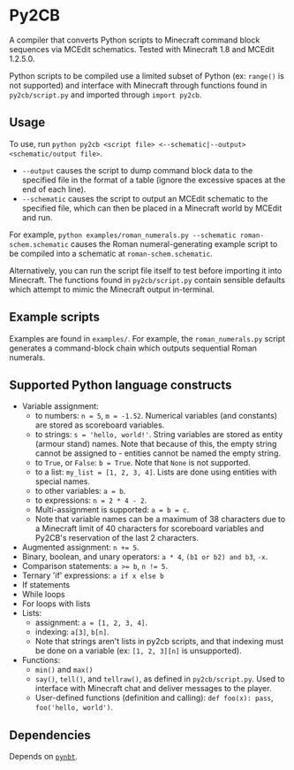 # Py2CB

A compiler that converts Python scripts to Minecraft command block sequences
via MCEdit schematics. Tested with Minecraft 1.8 and MCEdit 1.2.5.0.

Python scripts to be compiled use a limited subset of Python (ex: `range()` is
not supported) and interface with Minecraft through functions found in
`py2cb/script.py` and imported through `import py2cb`.

## Usage

To use, run
`python py2cb <script file> <--schematic|--output> <schematic/output file>`.

* `--output` causes the script to dump command block
data to the specified file in the format of a table (ignore the excessive
spaces at the end of each line).
* `--schematic` causes the script to output an
MCEdit schematic to the specified file, which can then be placed in a Minecraft
world by MCEdit and run.

For example,
`python examples/roman_numerals.py --schematic roman-schem.schematic` causes
the Roman numeral-generating example script to be compiled into a schematic at
`roman-schem.schematic`.

Alternatively, you can run the script file itself to test before importing it
into Minecraft. The functions found in `py2cb/script.py` contain sensible
defaults which attempt to mimic the Minecraft output in-terminal.

## Example scripts

Examples are found in `examples/`. For example, the `roman_numerals.py` script
generates a command-block chain which outputs sequential Roman numerals.

## Supported Python language constructs

* Variable assignment:
    - to numbers: `n = 5`, `m = -1.52`. Numerical variables (and constants) are
      stored as scoreboard variables.
    - to strings: `s = 'hello, world!'`. String variables are stored as entity
      (armour stand) names. Note that because of this, the empty string cannot
      be assigned to - entities cannot be named the empty string.
    - to `True`, or `False`: `b = True`. Note that `None` is not supported.
    - to a list: `my_list = [1, 2, 3, 4]`. Lists are done using entities with
      special names.
    - to other variables: `a = b`.
    - to expressions: `n = 2 * 4 - 2`.
    - Multi-assignment is supported: `a = b = c`.
    - Note that variable names can be a maximum of 38 characters due to
      a Minecraft limit of 40 characters for scoreboard variables and Py2CB's
      reservation of the last 2 characters.
* Augmented assignment: `n += 5`.
* Binary, boolean, and unary operators: `a * 4`, `(b1 or b2) and b3`,
  `-x`.
* Comparison statements: `a >= b`, `n != 5`.
* Ternary 'if' expressions: `a if x else b`
* If statements
* While loops
* For loops with lists
* Lists:
    - assignment: `a = [1, 2, 3, 4]`.
    - indexing: `a[3]`, `b[n]`.
    - Note that strings aren't lists in py2cb scripts, and that indexing must
      be done on a variable (ex: `[1, 2, 3][n]` is unsupported).
* Functions:
    - `min()` and `max()`
    - `say()`, `tell()`, and `tellraw()`, as defined in `py2cb/script.py`. Used
      to interface with Minecraft chat and deliver messages to the player.
    - User-defined functions (definition and calling): `def foo(x): pass`,
      `foo('hello, world')`.

## Dependencies

Depends on [`pynbt`](https://github.com/TkTech/PyNBT).